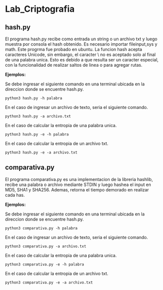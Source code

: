# Lab_Criptografia

## hash.py


El programa hash.py recibe como entrada un string o un archivo txt y luego muestra por consola el hash obtenido. Es necesario importar fileinput,sys y math.
Este progrma fue probado en ubuntu.
La funcion hash acepta caracteres Unicode, sin embargo, el caracter \ no es aceptado solo al final de una palabra unica. Esto es debido a que resulta ser un caracter especial, con la funcionalidad de realizar saltos de linea o para agregar rutas.

**Ejemplos:**

Se debe ingresar el siguiente comando en una terminal ubicada en la direccion donde se encuentre hash.py.

``python3 hash.py -h palabra``

En el caso de ingresar un archivo de texto, seria el siguiente comando.

``python3 hash.py -a archivo.txt ``

En el caso de calcular la entropia de una palabra unica.

``python3 hash.py -e -h palabra ``

En el caso de calcular la entropia de un archivo txt.

``python3 hash.py -e -a archivo.txt ``

## comparativa.py


El programa comparativa.py es una implementacion de la libreria hashlib, recibe una palabra o archivo mediante STDIN y luego hashea el input en MD5, SHA1 y SHA256. Ademas, retorna el tiempo demorado en realizar cada has.

**Ejemplos:**

Se debe ingresar el siguiente comando en una terminal ubicada en la direccion donde se encuentre hash.py.

``python3 comparativa.py -h palabra``

En el caso de ingresar un archivo de texto, seria el siguiente comando.

``python3 comparativa.py -a archivo.txt ``

En el caso de calcular la entropia de una palabra unica.

``python3 comparativa.py -e -h palabra ``

En el caso de calcular la entropia de un archivo txt.

``python3 comparativa.py -e -a archivo.txt ``
